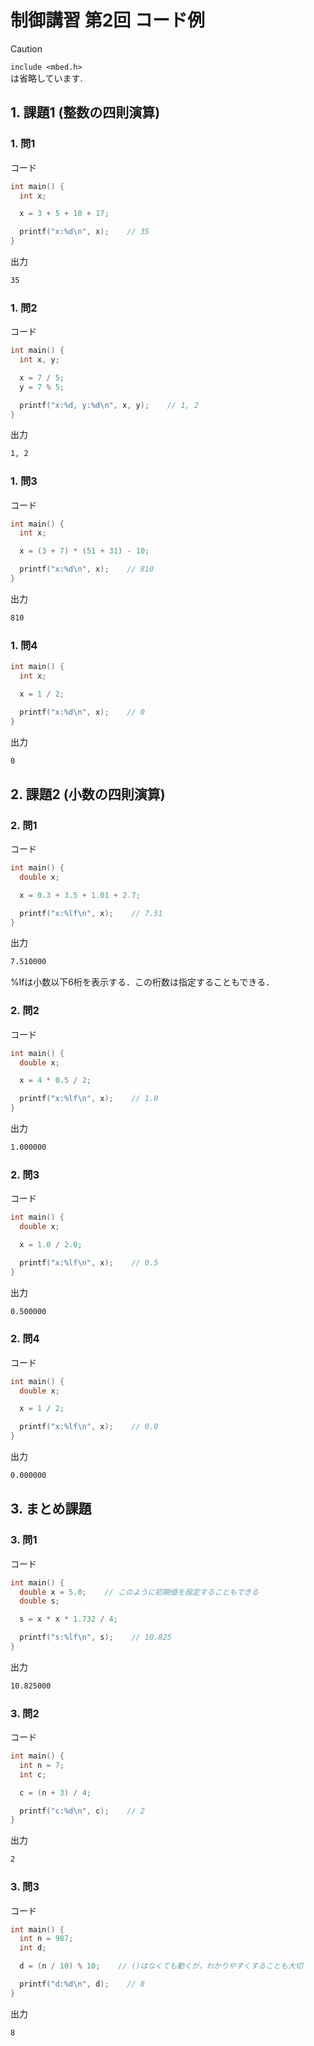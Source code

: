# 制御講習 第2回 コード例

> [!CAUTION]
> `include <mbed.h>`  
> は省略しています.  

## 1. 課題1 (整数の四則演算)

### 1. 問1

コード  

```cpp
int main() {
  int x;

  x = 3 + 5 + 10 + 17;

  printf("x:%d\n", x);    // 35
}
```

出力  

```bash
35
```

### 1. 問2

コード  

```cpp
int main() {
  int x, y;

  x = 7 / 5;
  y = 7 % 5;

  printf("x:%d, y:%d\n", x, y);    // 1, 2
}
```

出力  

```bash
1, 2
```

### 1. 問3

コード  

```cpp
int main() {
  int x;

  x = (3 + 7) * (51 + 31) - 10;

  printf("x:%d\n", x);    // 810
}
```

出力  

```bash
810
```

### 1. 問4

```cpp
int main() {
  int x;

  x = 1 / 2;

  printf("x:%d\n", x);    // 0
}
```

出力  

```bash
0
```

## 2. 課題2 (小数の四則演算)

### 2. 問1

コード  

```cpp
int main() {
  double x;

  x = 0.3 + 3.5 + 1.01 + 2.7;

  printf("x:%lf\n", x);    // 7.51
}
```

出力  

```bash
7.510000
```

%lfは小数以下6桁を表示する．この桁数は指定することもできる．  

### 2. 問2

コード  

```cpp
int main() {
  double x;

  x = 4 * 0.5 / 2;

  printf("x:%lf\n", x);    // 1.0
}
```

出力  

```bash
1.000000
```

### 2. 問3

コード  

```cpp
int main() {
  double x;

  x = 1.0 / 2.0;

  printf("x:%lf\n", x);    // 0.5
}
```

出力  

```bash
0.500000
```

### 2. 問4

コード  

```cpp
int main() {
  double x;

  x = 1 / 2;

  printf("x:%lf\n", x);    // 0.0
}
```

出力  

```bash
0.000000
```

## 3. まとめ課題

### 3. 問1

コード  

```cpp
int main() {
  double x = 5.0;    // このように初期値を設定することもできる
  double s;

  s = x * x * 1.732 / 4;

  printf("s:%lf\n", s);    // 10.825
}
```

出力  

```bash
10.825000
```

### 3. 問2

コード  

```cpp
int main() {
  int n = 7;
  int c;

  c = (n + 3) / 4;

  printf("c:%d\n", c);    // 2
}
```

出力  

```bash
2
```

### 3. 問3

コード  

```cpp
int main() {
  int n = 987;
  int d;

  d = (n / 10) % 10;    // ()はなくても動くが，わかりやすくすることも大切

  printf("d:%d\n", d);    // 8
}
```

出力  

```bash
8
```
